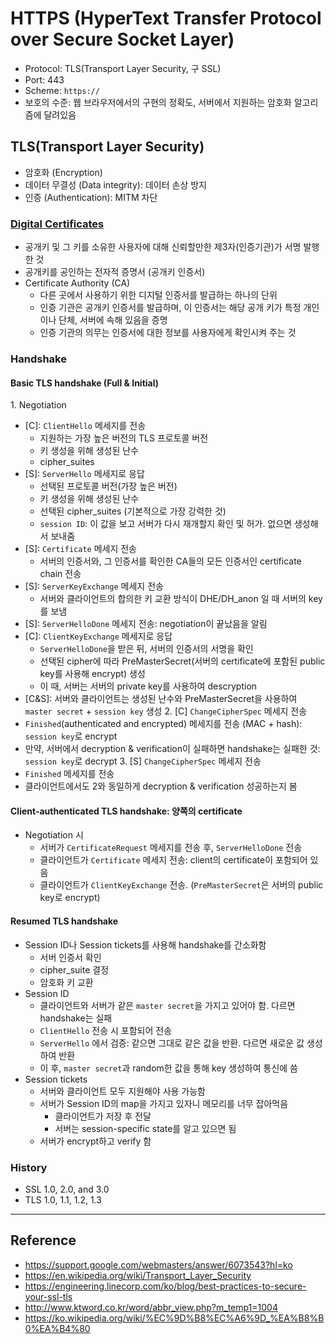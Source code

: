 # HTTPS (HyperText Transfer Protocol over Secure Socket Layer)
- Protocol: TLS(Transport Layer Security, 구 SSL)
- Port: 443
- Scheme: `https://`
- 보호의 수준: 웹 브라우저에서의 구현의 정확도, 서버에서 지원하는 암호화 알고리즘에 달려있음

## TLS(Transport Layer Security)
- 암호화 (Encryption)
- 데이터 무결성 (Data integrity): 데이터 손상 방지
- 인증 (Authentication): MITM 차단

### [Digital Certificates](http://www.ktword.co.kr/word/abbr_view.php?m_temp1=1004)
- 공개키 및 그 키를 소유한 사용자에 대해 신뢰할만한 제3자(인증기관)가 서명 발행한 것
- 공개키를 공인하는 전자적 증명서 (공개키 인증서)
- Certificate Authority (CA)
  - 다른 곳에서 사용하기 위한 디지털 인증서를 발급하는 하나의 단위
  - 인증 기관은 공개키 인증서를 발급하며, 이 인증서는 해당 공개 키가 특정 개인이나 단체, 서버에 속해 있음을 증명
  - 인증 기관의 의무는 인증서에 대한 정보를 사용자에게 확인시켜 주는 것

### Handshake
#### Basic TLS handshake (Full & Initial)
1\. Negotiation
  - [C]: `ClientHello` 메세지를 전송
    - 지원하는 가장 높은 버전의 TLS 프로토콜 버전
    - 키 생성을 위해 생성된 난수
    - cipher_suites
  - [S]: `ServerHello` 메세지로 응답
    - 선택된 프로토콜 버전(가장 높은 버전)
    - 키 생성을 위해 생성된 난수
    - 선택된 cipher_suites (기본적으로 가장 강력한 것)
    - `session ID`: 이 값을 보고 서버가 다시 재개할지 확인 및 허가. 없으면 생성해서 보내줌
  - [S]: `Certificate` 메세지 전송
    - 서버의 인증서와, 그 인증서를 확인한 CA들의 모든 인증서인 certificate chain 전송
  - [S]: `ServerKeyExchange` 메세지 전송
    - 서버와 클라이언트의 합의한 키 교환 방식이 DHE/DH_anon 일 때 서버의 key를 보냄
  - [S]: `ServerHelloDone` 메세지 전송: negotiation이 끝났음을 알림
  - [C]: `ClientKeyExchange` 메세지로 응답
    - `ServerHelloDone`을 받은 뒤, 서버의 인증서의 서명을 확인
    - 선택된 cipher에 따라 PreMasterSecret(서버의 certificate에 포함된 public key를 사용해 encrypt) 생성
    - 이 때, 서버는 서버의 private key를 사용하여 descryption
  - [C&S]: 서버와 클라이언트는 생성된 난수와 PreMasterSecret을 사용하여 `master secret` + `session key` 생성
2\. [C] `ChangeCipherSpec` 메세지 전송
  - `Finished`(authenticated and encrypted) 메세지를 전송 (MAC + hash): `session key`로 encrypt
  - 만약, 서버에서 decryption & verification이 실패하면 handshake는 실패한 것: `session key`로 decrypt
3\. [S] `ChangeCipherSpec` 메세지 전송
  - `Finished` 메세지를 전송
  - 클라이언트에서도 2와 동일하게 decryption & verification 성공하는지 봄

#### Client-authenticated TLS handshake: 양쪽의 certificate
- Negotiation 시
  - 서버가 `CertificateRequest` 메세지를 전송 후, `ServerHelloDone` 전송
  - 클라이언트가 `Certificate` 메세지 전송: client의 certificate이 포함되어 있음
  - 클라이언트가 `ClientKeyExchange` 전송. (`PreMasterSecret`은 서버의 public key로 encrypt)

#### Resumed TLS handshake
- Session ID나 Session tickets를 사용해 handshake를 간소화함
  - 서버 인증서 확인
  - cipher_suite 결정
  - 암호화 키 교환
- Session ID
  - 클라이언트와 서버가 같은 `master secret`을 가지고 있어야 함. 다르면 handshake는 실패
  - `ClientHello` 전송 시 포함되어 전송
  - `ServerHello` 에서 검증: 같으면 그대로 같은 값을 반환. 다르면 새로운 값 생성하여 반환
  - 이 후, `master secret`과 random한 값을 통해 key 생성하여 통신에 씀
- Session tickets
  - 서버와 클라이언트 모두 지원해야 사용 가능함
  - 서버가 Session ID의 map을 가지고 있자니 메모리를 너무 잡아먹음
    - 클라이언트가 저장 후 전달
    - 서버는 session-specific state를 알고 있으면 됨
  - 서버가 encrypt하고 verify 함

### History
- SSL 1.0, 2.0, and 3.0
- TLS 1.0, 1.1, 1.2, 1.3

---
## Reference
- https://support.google.com/webmasters/answer/6073543?hl=ko
- https://en.wikipedia.org/wiki/Transport_Layer_Security
- https://engineering.linecorp.com/ko/blog/best-practices-to-secure-your-ssl-tls
- http://www.ktword.co.kr/word/abbr_view.php?m_temp1=1004
- https://ko.wikipedia.org/wiki/%EC%9D%B8%EC%A6%9D_%EA%B8%B0%EA%B4%80